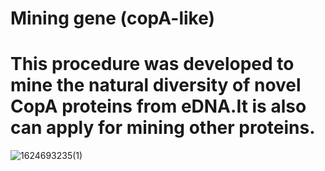 # Mining gene (copA-like)
# This procedure was developed to mine the natural diversity of novel CopA proteins from eDNA.It is also can apply for mining other proteins.
![1624693235(1)](https://user-images.githubusercontent.com/86290099/123506075-edea6f00-d694-11eb-8094-d408eeb439e6.jpg)

